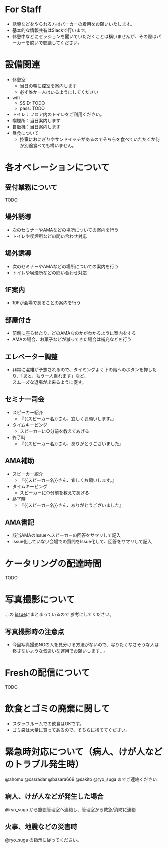 # For Staff
- 誘導などをやられる方はパーカーの着用をお願いいたします。
- 基本的な情報共有はSlackで行います。
- 休憩中などにセッションを聞いていただくことは構いませんが、その際はパーカーを脱いで聴講してください。

# 設備関連
- 休憩室
	- 当日の朝に控室を案内します
	- 必ず誰か一人はいるようにしてください
- wifi
	- SSID: TODO
	- pass: TODO
- トイレ：フロア内のトイレをご利用ください。
- 喫煙所：当日案内します
- 自販機：当日案内します
- 昼食について
  - 控室におにぎりやサンドイッチがあるのでそちらを食べていただくか何か別途食べても構いません。

# 各オペレーションについて
## 受付業務について

TODO
<!-- 1. conpassのアカウントをヒアリング -->
<!-- 2. アカウント一覧から、名前があるかを探す -->
<!-- 3. 見つけたらチェックを入れる -->
<!-- - 入出用のQRコード -->
<!-- - ステッカーなどのノベルティの配布 -->

## 場外誘導
- 次のセミナーやAMAなどの場所についての案内を行う
- トイレや喫煙所などの問い合わせ対応

## 場外誘導
- 次のセミナーやAMAなどの場所についての案内を行う
- トイレや喫煙所などの問い合わせ対応

## 1F案内
- 10Fが会場であることの案内を行う

## 部屋付き
- 前側に座らせたり、どのAMAなのかがわかるように案内をする
- AMAの場合、お菓子などが減ってきた場合は補充などを行う

## エレベーター調整
- 非常に混雑が予想されるので、タイミングよく下の階へのボタンを押したり、「あと、もう一人乗れます」など、  
スムーズな退場が出来るように促す。

## セミナー司会
- スピーカー紹介
	- 『{{スピーカー名}}さん、宜しくお願いします。』
- タイムキーピング
	- スピーカーに○分前を教えてあげる
- 終了時
	- 『{{スピーカー名}}さん、ありがとうございました』

## AMA補助

- スピーカー紹介
	- 『{{スピーカー名}}さん、宜しくお願いします。』
- タイムキーピング
	- スピーカーに○分前を教えてあげる
- 終了時
	- 『{{スピーカー名}}さん、ありがとうございました』

## AMA書記

- 該当AMAのIssueへスピーカーの回答をサマリして記入
- Issue化していない会場での質問をIssue化して、回答をサマリして記入


# ケータリングの配達時間

TODO
<!-- ## 11時から12時 -->
<!-- - コーヒーカップ(200) -->
<!-- - コーヒー第一弾 -->
<!-- - スタッフや登壇者の飲料 -->
<!-- - 登壇者のお弁当 -->
<!--  -->
<!-- ## 15時 -->
<!-- - コーヒー第二弾 -->
<!--  -->
<!-- ## 18時〜19時 -->
<!-- - 懇親会ケータリング（案内するだけ） -->
<!-- - カクヤスから飲み物 -->

# 写真撮影について
この [issue](https://github.com/insidefrontend/issue-2/issues/33)にまとまっているので
参考にしてください。


## 写真撮影時の注意点
- 今回写真撮影NGの人を見分ける方法がないので、写りたくなさそうな人は移さないような気遣いな運用でお願いします…。

# Freshの配信について
TODO

# 飲食とゴミの廃棄に関して
- スタッフルームでの飲食はOKです。
- ゴミ袋は大量に買ってあるので、そちらに捨ててください。


# 緊急時対応について（病人、けが人などのトラブル発生時）
@ahomu @cssradar @basara669 @sakito @ryo_suga までご連絡ください

## 病人、けが人などが発生した場合
@ryo_suga から施設管理室へ連絡し、管理室から救急/消防に連絡

## 火事、地震などの災害時
@ryo_suga の指示に従ってください。
